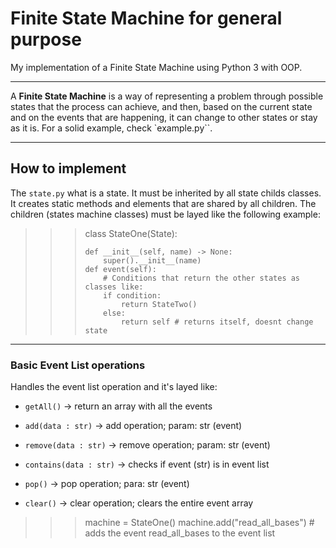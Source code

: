 # Finite State Machine for general purpose

My implementation of a Finite State Machine using Python 3 with OOP.

----

A **Finite State Machine** is a way of representing a problem through possible states that the process can achieve, and then, based on the current state and
on the events that are happening, it can change to other states or stay as it is.
For a solid example, check `example.py``.

----

## How to implement

The `state.py` what is a state. It must be inherited by all state childs classes.
It creates static methods and elements that are shared by all children.
The children (states machine classes) must be layed like the following example:

>>> class StateOne(State):
>>>
>>>     def __init__(self, name) -> None:
>>>         super().__init__(name)
>>>     def event(self):
>>>         # Conditions that return the other states as classes like:
>>>         if condition:
>>>             return StateTwo()
>>>         else:
>>>             return self # returns itself, doesnt change state

----
### Basic Event List operations
Handles the event list operation and it's layed like:

- `getAll()` -> return an array with all the events

- `add(data : str)` -> add operation; param: str (event)

- `remove(data : str)` -> remove operation; param: str (event)

- `contains(data : str)` -> checks if event (str) is in event list

- `pop()` -> pop operation; para: str (event)

- `clear()` -> clear operation; clears the entire event array

>>> machine = StateOne()
>>> machine.add("read_all_bases") # adds the event read_all_bases to the event list